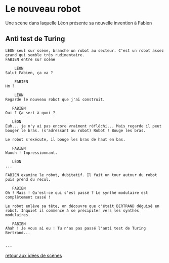 Le nouveau robot
================

Une scène dans laquelle Léon présente sa nouvelle invention à Fabien

Anti test de Turing
-------------------



```
LÉON seul sur scène, branche un robot au secteur. C'est un robot assez grand qui semble très rudimentaire.
FABIEN entre sur scène

    LÉON
Salut Fabien, ça va ?

    FABIEN
Hm ?

    LÉON
Regarde le nouveau robot que j'ai construit.

   FABIEN
Oui ? Ça sert à quoi ?

   LÉON
Euh... je n'y ai pas encore vraiment réfléchi... Mais regarde il peut bouger le bras. (s'adressant au robot) Robot ! Bouge les bras.

Le robot s'exécute, il bouge les bras de haut en bas.

   FABIEN
Waouh ! Impressionnant.

   LÉON
...

FABIEN examine le robot, dubitatif. Il fait un tour autour du robot puis prend du recul.

   FABIEN
Oh ! Mais ! Qu'est-ce qui s'est passé ? Le synthé modulaire est complètement cassé !

Le robot enlève sa tête, on découvre que c'était BERTRAND déguisé en robot. Inquiet il commence à se précipiter vers les synthés modulaires.

   FABIEN
Ahah ! Je vous ai eu ! Tu n'as pas passé l'anti test de Turing Bertrand...


---

```

[retour aux idées de scènes](.)
